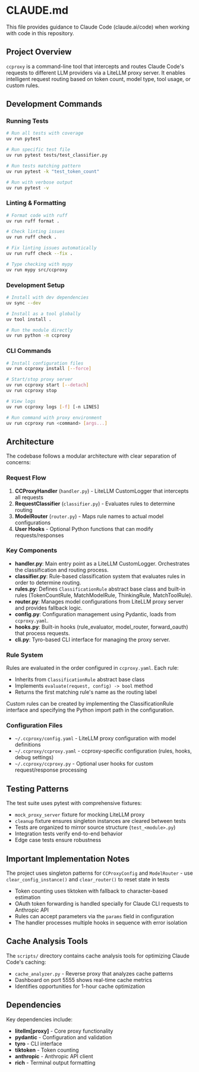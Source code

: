 # CLAUDE.md

This file provides guidance to Claude Code (claude.ai/code) when working with code in this repository.

## Project Overview

`ccproxy` is a command-line tool that intercepts and routes Claude Code's requests to different LLM providers via a LiteLLM proxy server. It enables intelligent request routing based on token count, model type, tool usage, or custom rules.

## Development Commands

### Running Tests

```bash
# Run all tests with coverage
uv run pytest

# Run specific test file
uv run pytest tests/test_classifier.py

# Run tests matching pattern
uv run pytest -k "test_token_count"

# Run with verbose output
uv run pytest -v
```

### Linting & Formatting

```bash
# Format code with ruff
uv run ruff format .

# Check linting issues
uv run ruff check .

# Fix linting issues automatically
uv run ruff check --fix .

# Type checking with mypy
uv run mypy src/ccproxy
```

### Development Setup

```bash
# Install with dev dependencies
uv sync --dev

# Install as a tool globally
uv tool install .

# Run the module directly
uv run python -m ccproxy
```

### CLI Commands

```bash
# Install configuration files
uv run ccproxy install [--force]

# Start/stop proxy server
uv run ccproxy start [--detach]
uv run ccproxy stop

# View logs
uv run ccproxy logs [-f] [-n LINES]

# Run command with proxy environment
uv run ccproxy run <command> [args...]
```

## Architecture

The codebase follows a modular architecture with clear separation of concerns:

### Request Flow

1. **CCProxyHandler** (`handler.py`) - LiteLLM CustomLogger that intercepts all requests
2. **RequestClassifier** (`classifier.py`) - Evaluates rules to determine routing
3. **ModelRouter** (`router.py`) - Maps rule names to actual model configurations
4. **User Hooks** - Optional Python functions that can modify requests/responses

### Key Components

- **handler.py**: Main entry point as a LiteLLM CustomLogger. Orchestrates the classification and routing process.
- **classifier.py**: Rule-based classification system that evaluates rules in order to determine routing.
- **rules.py**: Defines `ClassificationRule` abstract base class and built-in rules (TokenCountRule, MatchModelRule, ThinkingRule, MatchToolRule).
- **router.py**: Manages model configurations from LiteLLM proxy server and provides fallback logic.
- **config.py**: Configuration management using Pydantic, loads from `ccproxy.yaml`.
- **hooks.py**: Built-in hooks (rule_evaluator, model_router, forward_oauth) that process requests.
- **cli.py**: Tyro-based CLI interface for managing the proxy server.

### Rule System

Rules are evaluated in the order configured in `ccproxy.yaml`. Each rule:

- Inherits from `ClassificationRule` abstract base class
- Implements `evaluate(request, config) -> bool` method
- Returns the first matching rule's name as the routing label

Custom rules can be created by implementing the ClassificationRule interface and specifying the Python import path in the configuration.

### Configuration Files

- `~/.ccproxy/config.yaml` - LiteLLM proxy configuration with model definitions
- `~/.ccproxy/ccproxy.yaml` - ccproxy-specific configuration (rules, hooks, debug settings)
- `~/.ccproxy/ccproxy.py` - Optional user hooks for custom request/response processing

## Testing Patterns

The test suite uses pytest with comprehensive fixtures:

- `mock_proxy_server` fixture for mocking LiteLLM proxy
- `cleanup` fixture ensures singleton instances are cleared between tests
- Tests are organized to mirror source structure (`test_<module>.py`)
- Integration tests verify end-to-end behavior
- Edge case tests ensure robustness

## Important Implementation Notes

The project uses singleton patterns for `CCProxyConfig` and `ModelRouter` - use `clear_config_instance()` and `clear_router()` to reset state in tests

- Token counting uses tiktoken with fallback to character-based estimation
- OAuth token forwarding is handled specially for Claude CLI requests to Anthropic API
- Rules can accept parameters via the `params` field in configuration
- The handler processes multiple hooks in sequence with error isolation

## Cache Analysis Tools

The `scripts/` directory contains cache analysis tools for optimizing Claude Code's caching:

- `cache_analyzer.py` - Reverse proxy that analyzes cache patterns
- Dashboard on port 5555 shows real-time cache metrics
- Identifies opportunities for 1-hour cache optimization

## Dependencies

Key dependencies include:

- **litellm[proxy]** - Core proxy functionality
- **pydantic** - Configuration and validation
- **tyro** - CLI interface
- **tiktoken** - Token counting
- **anthropic** - Anthropic API client
- **rich** - Terminal output formatting
